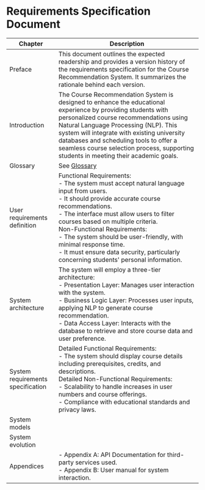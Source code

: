# Requirements Specification Document

| Chapter                           | Description                                                                                                                                                                                                                                                                                                                                                                                                                                |
|-----------------------------------|--------------------------------------------------------------------------------------------------------------------------------------------------------------------------------------------------------------------------------------------------------------------------------------------------------------------------------------------------------------------------------------------------------------------------------------------|
| Preface                           | This document outlines the expected readership and provides a version history of the requirements specification for the Course Recommendation System. It summarizes the rationale behind each version.                                                                                                                                                                                                                                     |
| Introduction                      | The Course Recommendation System is designed to enhance the educational experience by providing students with personalized course recommendations using Natural Language Processing (NLP). This system will integrate with existing university databases and scheduling tools to offer a seamless course selection process, supporting students in meeting their academic goals.                                                           |
| Glossary                          | See [Glossary](Glossary.md "Glossary for the project documentations")                                                                                                                                                                                                                                                                                                                                                                      |
| User requirements definition      | Functional Requirements: <br/>- The system must accept natural language input from users.<br/>- It should provide accurate course recommendations.<br/>- The interface must allow users to filter courses based on multiple criteria.<br/>Non-Functional Requirements:<br/>  - The system should be user-friendly, with minimal response time.<br/>- It must ensure data security, particularly concerning students' personal information. |
| System architecture               | The system will employ a three-tier architecture:<br/>- Presentation Layer: Manages user interaction with the system.<br/>- Business Logic Layer: Processes user inputs, applying NLP to generate course recommendation.<br/>- Data Access Layer: Interacts with the database to retrieve and store course data and user preference.                                                                                                       |
| System requirements specification | Detailed Functional Requirements:<br/>- The system should display course details including prerequisites, credits, and descriptions.<br/>Detailed Non-Functional Requirements:<br/>- Scalability to handle increases in user numbers and course offerings.<br/>  - Compliance with educational standards and privacy laws.                                                                                                                 |
| System models                     |                                                                                                                                                                                                                                                                                                                                                                                                                                            |
| System evolution                  |                                                                                                                                                                                                                                                                                                                                                                                                                                            |
| Appendices                        | - Appendix A: API Documentation for third-party services used.<br/>- Appendix B: User manual for system interaction.                                                                                                                                                                                                                                                                                                                       |
